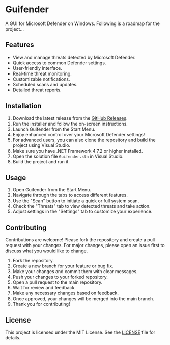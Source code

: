# Guifender

A GUI for Microsoft Defender on Windows.
Following is a roadmap for the project...

## Features
- View and manage threats detected by Microsoft Defender.
- Quick access to common Defender settings.
- User-friendly interface.
- Real-time threat monitoring.
- Customizable notifications.
- Scheduled scans and updates.
- Detailed threat reports.

## Installation
1. Download the latest release from the [GitHub Releases](https://github.com/jplozf/Guuifender/releases).
1. Run the installer and follow the on-screen instructions.
1. Launch Guifender from the Start Menu.
1. Enjoy enhanced control over your Microsoft Defender settings!
1. For advanced users, you can also clone the repository and build the project using Visual Studio.
1. Make sure you have .NET Framework 4.7.2 or higher installed.
1. Open the solution file `Guifender.sln` in Visual Studio.
1. Build the project and run it.

## Usage
1. Open Guifender from the Start Menu.
1. Navigate through the tabs to access different features.
1. Use the "Scan" button to initiate a quick or full system scan.
1. Check the "Threats" tab to view detected threats and take action.
1. Adjust settings in the "Settings" tab to customize your experience.

## Contributing
Contributions are welcome! Please fork the repository and create a pull request with your changes. For major changes, please open an issue first to discuss what you would like to change.
1. Fork the repository.
1. Create a new branch for your feature or bug fix.
1. Make your changes and commit them with clear messages.
1. Push your changes to your forked repository.
1. Open a pull request to the main repository.
1. Wait for review and feedback.
1. Make any necessary changes based on feedback.
1. Once approved, your changes will be merged into the main branch.
1. Thank you for contributing!

## License
This project is licensed under the MIT License. See the [LICENSE](LICENSE) file for details.

